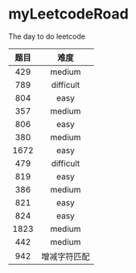 # myLeetcodeRoad
The day to do leetcode

| 题目 |    难度     |
|:--:|:---------:| 
| 429 |  medium  |
| 789 | difficult |
| 804 |   easy   |
| 357 |  medium  |
| 806 |   easy   |
| 380 |  medium  |
| 1672| easy    |
|479|difficult|
|819|easy|
|386|medium|
|821|easy|
|824|easy|
|1823|medium|
|442|medium|
|942|增减字符匹配|
